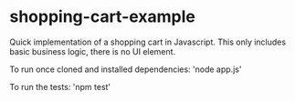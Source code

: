 # shopping-cart-example

Quick implementation of a shopping cart in Javascript.
This only includes basic business logic, there is no UI element.

To run once cloned and installed dependencies: 'node app.js'

To run the tests: 'npm test'
